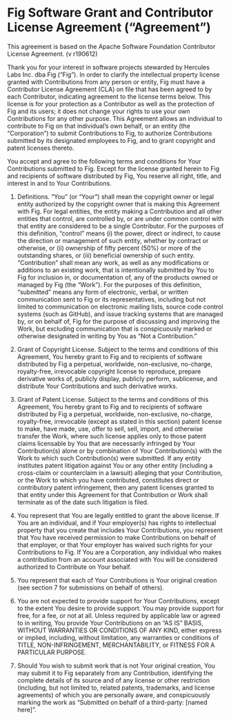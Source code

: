 # Fig Software Grant and Contributor License Agreement (“Agreement”)

This agreement is based on the Apache Software Foundation Contributor License Agreement. (v r190612)

Thank you for your interest in software projects stewarded by Hercules Labs Inc. dba Fig (“Fig”). In order to clarify the intellectual property license granted with Contributions from any person or entity, Fig must have a Contributor License Agreement (CLA) on file that has been agreed to by each Contributor, indicating agreement to the license terms below. This license is for your protection as a Contributor as well as the protection of Fig and its users; it does not change your rights to use your own Contributions for any other purpose. This Agreement allows an individual to contribute to Fig on that individual’s own behalf, or an entity (the “Corporation”) to submit Contributions to Fig, to authorize Contributions submitted by its designated employees to Fig, and to grant copyright and patent licenses thereto.

You accept and agree to the following terms and conditions for Your Contributions submitted to Fig. Except for the license granted herein to Fig and recipients of software distributed by Fig, You reserve all right, title, and interest in and to Your Contributions.

1. Definitions. “You” (or “Your”) shall mean the copyright owner or legal entity authorized by the copyright owner that is making this Agreement with Fig. For legal entities, the entity making a Contribution and all other entities that control, are controlled by, or are under common control with that entity are considered to be a single Contributor. For the purposes of this definition, “control” means (i) the power, direct or indirect, to cause the direction or management of such entity, whether by contract or otherwise, or (ii) ownership of fifty percent (50%) or more of the outstanding shares, or (iii) beneficial ownership of such entity. “Contribution” shall mean any work, as well as any modifications or additions to an existing work, that is intentionally submitted by You to Fig for inclusion in, or documentation of, any of the products owned or managed by Fig (the “Work”). For the purposes of this definition, “submitted” means any form of electronic, verbal, or written communication sent to Fig or its representatives, including but not limited to communication on electronic mailing lists, source code control systems (such as GitHub), and issue tracking systems that are managed by, or on behalf of, Fig for the purpose of discussing and improving the Work, but excluding communication that is conspicuously marked or otherwise designated in writing by You as “Not a Contribution.”

2. Grant of Copyright License. Subject to the terms and conditions of this Agreement, You hereby grant to Fig and to recipients of software distributed by Fig a perpetual, worldwide, non-exclusive, no-charge, royalty-free, irrevocable copyright license to reproduce, prepare derivative works of, publicly display, publicly perform, sublicense, and distribute Your Contributions and such derivative works.

3. Grant of Patent License. Subject to the terms and conditions of this Agreement, You hereby grant to Fig and to recipients of software distributed by Fig a perpetual, worldwide, non-exclusive, no-charge, royalty-free, irrevocable (except as stated in this section) patent license to make, have made, use, offer to sell, sell, import, and otherwise transfer the Work, where such license applies only to those patent claims licensable by You that are necessarily infringed by Your Contribution(s) alone or by combination of Your Contribution(s) with the Work to which such Contribution(s) were submitted. If any entity institutes patent litigation against You or any other entity (including a cross-claim or counterclaim in a lawsuit) alleging that your Contribution, or the Work to which you have contributed, constitutes direct or contributory patent infringement, then any patent licenses granted to that entity under this Agreement for that Contribution or Work shall terminate as of the date such litigation is filed.

4. You represent that You are legally entitled to grant the above license. If You are an individual, and if Your employer(s) has rights to intellectual property that you create that includes Your Contributions, you represent that You have received permission to make Contributions on behalf of that employer, or that Your employer has waived such rights for your Contributions to Fig. If You are a Corporation, any individual who makes a contribution from an account associated with You will be considered authorized to Contribute on Your behalf.

5. You represent that each of Your Contributions is Your original creation (see section 7 for submissions on behalf of others).

6. You are not expected to provide support for Your Contributions, except to the extent You desire to provide support. You may provide support for free, for a fee, or not at all. Unless required by applicable law or agreed to in writing, You provide Your Contributions on an “AS IS” BASIS, WITHOUT WARRANTIES OR CONDITIONS OF ANY KIND, either express or implied, including, without limitation, any warranties or conditions of TITLE, NON-INFRINGEMENT, MERCHANTABILITY, or FITNESS FOR A PARTICULAR PURPOSE.

7. Should You wish to submit work that is not Your original creation, You may submit it to Fig separately from any Contribution, identifying the complete details of its source and of any license or other restriction (including, but not limited to, related patents, trademarks, and license agreements) of which you are personally aware, and conspicuously marking the work as “Submitted on behalf of a third-party: [named here]”.





